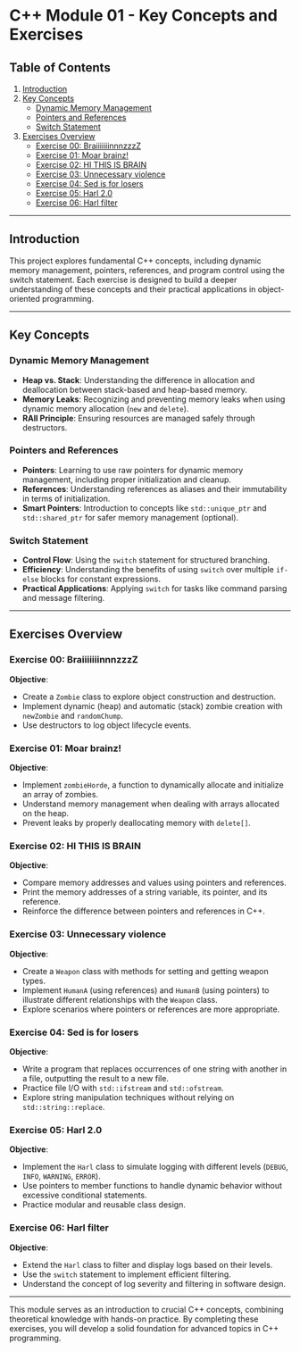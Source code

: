 # C++ Module 01 - Key Concepts and Exercises

## Table of Contents
1. [Introduction](#introduction)
2. [Key Concepts](#key-concepts)
   - [Dynamic Memory Management](#dynamic-memory-management)
   - [Pointers and References](#pointers-and-references)
   - [Switch Statement](#switch-statement)
3. [Exercises Overview](#exercises-overview)
   - [Exercise 00: BraiiiiiiinnnzzzZ](#exercise-00-braiiiiiiinnnzzzz)
   - [Exercise 01: Moar brainz!](#exercise-01-moar-brainz)
   - [Exercise 02: HI THIS IS BRAIN](#exercise-02-hi-this-is-brain)
   - [Exercise 03: Unnecessary violence](#exercise-03-unnecessary-violence)
   - [Exercise 04: Sed is for losers](#exercise-04-sed-is-for-losers)
   - [Exercise 05: Harl 2.0](#exercise-05-harl-20)
   - [Exercise 06: Harl filter](#exercise-06-harl-filter)

---

## Introduction
This project explores fundamental C++ concepts, including dynamic memory management, pointers, references, and program control using the switch statement. Each exercise is designed to build a deeper understanding of these concepts and their practical applications in object-oriented programming.

---

## Key Concepts

### Dynamic Memory Management
- **Heap vs. Stack**: Understanding the difference in allocation and deallocation between stack-based and heap-based memory.
- **Memory Leaks**: Recognizing and preventing memory leaks when using dynamic memory allocation (`new` and `delete`).
- **RAII Principle**: Ensuring resources are managed safely through destructors.

### Pointers and References
- **Pointers**: Learning to use raw pointers for dynamic memory management, including proper initialization and cleanup.
- **References**: Understanding references as aliases and their immutability in terms of initialization.
- **Smart Pointers**: Introduction to concepts like `std::unique_ptr` and `std::shared_ptr` for safer memory management (optional).

### Switch Statement
- **Control Flow**: Using the `switch` statement for structured branching.
- **Efficiency**: Understanding the benefits of using `switch` over multiple `if-else` blocks for constant expressions.
- **Practical Applications**: Applying `switch` for tasks like command parsing and message filtering.

---

## Exercises Overview

### Exercise 00: BraiiiiiiinnnzzzZ
**Objective**:
- Create a `Zombie` class to explore object construction and destruction.
- Implement dynamic (heap) and automatic (stack) zombie creation with `newZombie` and `randomChump`.
- Use destructors to log object lifecycle events.

### Exercise 01: Moar brainz!
**Objective**:
- Implement `zombieHorde`, a function to dynamically allocate and initialize an array of zombies.
- Understand memory management when dealing with arrays allocated on the heap.
- Prevent leaks by properly deallocating memory with `delete[]`.

### Exercise 02: HI THIS IS BRAIN
**Objective**:
- Compare memory addresses and values using pointers and references.
- Print the memory addresses of a string variable, its pointer, and its reference.
- Reinforce the difference between pointers and references in C++.

### Exercise 03: Unnecessary violence
**Objective**:
- Create a `Weapon` class with methods for setting and getting weapon types.
- Implement `HumanA` (using references) and `HumanB` (using pointers) to illustrate different relationships with the `Weapon` class.
- Explore scenarios where pointers or references are more appropriate.

### Exercise 04: Sed is for losers
**Objective**:
- Write a program that replaces occurrences of one string with another in a file, outputting the result to a new file.
- Practice file I/O with `std::ifstream` and `std::ofstream`.
- Explore string manipulation techniques without relying on `std::string::replace`.

### Exercise 05: Harl 2.0
**Objective**:
- Implement the `Harl` class to simulate logging with different levels (`DEBUG`, `INFO`, `WARNING`, `ERROR`).
- Use pointers to member functions to handle dynamic behavior without excessive conditional statements.
- Practice modular and reusable class design.

### Exercise 06: Harl filter
**Objective**:
- Extend the `Harl` class to filter and display logs based on their levels.
- Use the `switch` statement to implement efficient filtering.
- Understand the concept of log severity and filtering in software design.

---

This module serves as an introduction to crucial C++ concepts, combining theoretical knowledge with hands-on practice. By completing these exercises, you will develop a solid foundation for advanced topics in C++ programming.
